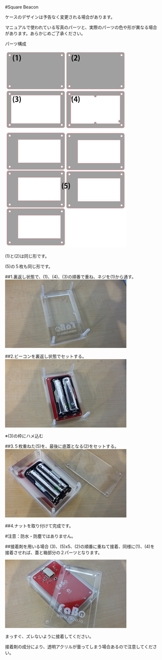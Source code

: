 #Square Beacon

ケースのデザインは予告なく変更される場合があります。

マニュアルで使われている写真のパーツと、実際のパーツの色や形が異なる場合があります。あらかじめご了承ください。

パーツ構成

![](/img/1100_case/manual/squarebeacon_00.jpg)

(1)と(2)は同じ形です。

(5)の５枚も同じ形です。

##1.裏返し状態で、(1)、(4)、(3)の順番で重ね、ネジを(1)から通す。
![](/img/1100_case/manual/squarebeacon_01.jpg)

##2.ビーコンを裏返し状態でセットする。
![](/img/1100_case/manual/squarebeacon_02.jpg)

※(3)の枠にハメ込む

##3.５枚重ねた(5)を、最後に底蓋となる(2)をセットする。
![](/img/1100_case/manual/squarebeacon_03.jpg)

##4.ナットを取り付けて完成です。

#注意：防水・防塵ではありません。


##接着剤を用いる場合
(3)、(5)x5、(2)の順番に重ねて接着、同様に(1)、(4)を接着させれば、蓋と箱部分の２パーツとなります。

![](/img/1100_case/manual/squarebeacon_04.jpg)

まっすぐ、ズレないように接着してください。

接着剤の成分により、透明アクリルが曇ってしまう場合あるので注意してください。